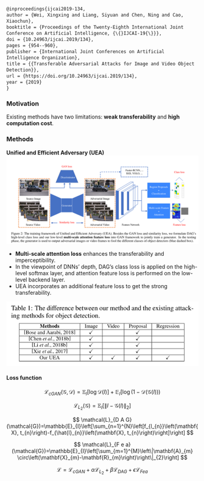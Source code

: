 ```
@inproceedings{ijcai2019-134,
author = {Wei, Xingxing and Liang, Siyuan and Chen, Ning and Cao, Xiaochun},
booktitle = {Proceedings of the Twenty-Eighth International Joint Conference on Artificial Intelligence, {\{}IJCAI-19{\}}},
doi = {10.24963/ijcai.2019/134},
pages = {954--960},
publisher = {International Joint Conferences on Artificial Intelligence Organization},
title = {{Transferable Adversarial Attacks for Image and Video Object Detection}},
url = {https://doi.org/10.24963/ijcai.2019/134},
year = {2019}
}
```
### Motivation 
Existing methods have two limitations: **weak transferability** and **high computation cost**.

### Methods
**Unified and Efficient Adversary (UEA)**
![Framework](./../pics/fig2_ijcai2019-134.png)

- **Multi-scale attention loss** enhances the transferability and imperceptibility.
- In the viewpoint of DNNs’ depth, DAG’s class loss is applied on the high-level softmax layer, and attention feature loss is performed on the low-level backend layer.
- UEA incorporates an additional feature loss to get the strong transferability.

![table](./../pics/tab1_ijcai2019-134.png)

#### Loss function
$$
\mathcal{L}_{c G A N}(\mathcal{G}, \mathcal{D})=\mathbb{E}_{I}[\log \mathcal{D}(I)]+\mathbb{E}_{I}[\log (1-\mathcal{D}(\mathcal{G}(I)))
$$

$$
\mathcal{L}_{L_{2}}(\mathcal{G})=\mathbb{E}_{I}\left[\|I-\mathcal{G}(I)\|_{2}\right]
$$

$$
\mathcal{L}_{D A G}(\mathcal{G})=\mathbb{E}_{I}\left[\sum_{n=1}^{N}\left[f_{l_{n}}\left(\mathbf{X}, t_{n}\right)-f_{\hat{l}_{n}}\left(\mathbf{X}, t_{n}\right)\right]\right]
$$

$$
\mathcal{L}_{F e a}(\mathcal{G})=\mathbb{E}_{I}\left[\sum_{m=1}^{M}\left\|\mathbf{A}_{m} \circ\left(\mathbf{X}_{m}-\mathbf{R}_{m}\right)\right\|_{2}\right]
$$

$$
\mathcal{L}=\mathcal{L}_{c G A N}+\alpha \mathcal{L}_{L_{2}}+\beta \mathcal{L}_{D A G}+\epsilon \mathcal{L}_{F e a}
$$
